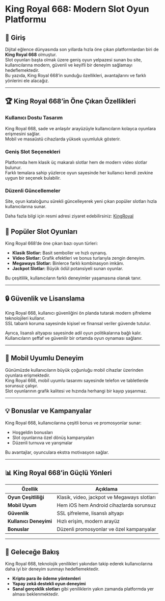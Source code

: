 # King Royal 668: Modern Slot Oyun Platformu

## 📖 Giriş
Dijital eğlence dünyasında son yıllarda hızla öne çıkan platformlardan biri de **King Royal 668** olmuştur.  
Slot oyunları başta olmak üzere geniş oyun yelpazesi sunan bu site, kullanıcılarına modern, güvenli ve keyifli bir deneyim sağlamayı hedeflemektedir.  
Bu yazıda, King Royal 668’in sunduğu özellikleri, avantajlarını ve farklı yönlerini ele alacağız.  

---

## 🏆 King Royal 668’in Öne Çıkan Özellikleri

### Kullanıcı Dostu Tasarım
King Royal 668, sade ve anlaşılır arayüzüyle kullanıcıların kolayca oyunlara erişmesini sağlar.  
Mobil ve masaüstü cihazlarda yüksek uyumluluk gösterir.  

### Geniş Slot Seçenekleri
Platformda hem klasik üç makaralı slotlar hem de modern video slotlar bulunur.  
Farklı temalara sahip yüzlerce oyun sayesinde her kullanıcı kendi zevkine uygun bir seçenek bulabilir.  

### Düzenli Güncellemeler
Site, oyun kataloğunu sürekli güncelleyerek yeni çıkan popüler slotları hızla kullanıcılarına sunar.  

Daha fazla bilgi için resmi adresi ziyaret edebilirsiniz: [KingRoyal](https://kingroyalo.com)  

## 🎰 Popüler Slot Oyunları
King Royal 668’de öne çıkan bazı oyun türleri:  

- **Klasik Slotlar:** Basit semboller ve hızlı oynanış.  
- **Video Slotlar:** Grafik efektleri ve bonus turlarıyla zengin deneyim.  
- **Megaways Slotlar:** Binlerce farklı kombinasyon imkânı.  
- **Jackpot Slotlar:** Büyük ödül potansiyeli sunan oyunlar.  

Bu çeşitlilik, kullanıcıların farklı deneyimler yaşamasına olanak tanır.  

---

## 🔒 Güvenlik ve Lisanslama
King Royal 668, kullanıcı güvenliğini ön planda tutarak modern şifreleme teknolojileri kullanır.  
SSL tabanlı koruma sayesinde kişisel ve finansal veriler güvende tutulur.  

Ayrıca, lisanslı altyapısı sayesinde adil oyun politikalarına bağlı kalır.  
Kullanıcıların şeffaf ve güvenilir bir ortamda oyun oynaması sağlanır.  

---

## 📱 Mobil Uyumlu Deneyim
Günümüzde kullanıcıların büyük çoğunluğu mobil cihazlar üzerinden oyunlara erişmektedir.  
King Royal 668, mobil uyumlu tasarımı sayesinde telefon ve tabletlerde sorunsuz çalışır.  
Slot oyunlarının grafik kalitesi ve hızında herhangi bir kayıp yaşanmaz.  

---

## 💡 Bonuslar ve Kampanyalar
King Royal 668, kullanıcılarına çeşitli bonus ve promosyonlar sunar:  
- Hoşgeldin bonusları  
- Slot oyunlarına özel dönüş kampanyaları  
- Düzenli turnuva ve yarışmalar  

Bu avantajlar, oyunculara ekstra motivasyon sağlar.  

---

## 📊 King Royal 668’in Güçlü Yönleri

| Özellik                | Açıklama |
|------------------------|----------|
| **Oyun Çeşitliliği**   | Klasik, video, jackpot ve Megaways slotları |
| **Mobil Uyum**         | Hem iOS hem Android cihazlarda sorunsuz |
| **Güvenlik**           | SSL şifreleme, lisanslı altyapı |
| **Kullanıcı Deneyimi** | Hızlı erişim, modern arayüz |
| **Bonuslar**           | Düzenli promosyonlar ve özel kampanyalar |

---

## 🚀 Geleceğe Bakış
King Royal 668, teknolojik yenilikleri yakından takip ederek kullanıcılarına daha iyi bir deneyim sunmayı hedeflemektedir.  
- **Kripto para ile ödeme yöntemleri**  
- **Yapay zekâ destekli oyun deneyimi**  
- **Sanal gerçeklik slotları** gibi yeniliklerin yakın zamanda platformda yer alması beklenmektedir.  
